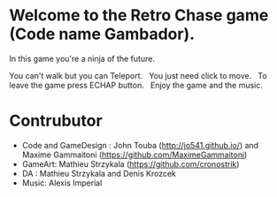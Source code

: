 # Welcome to the Retro Chase game (Code name Gambador).

In this game you're a ninja of the future. 

You can't walk but you can Teleport. &nbsp;
You just need click to move. &nbsp;
To leave the game press ECHAP button. &nbsp;
Enjoy the game and the music. &nbsp;

# Contrubutor
- Code and GameDesign : John Touba (http://jo541.github.io/) and Maxime Gammaitoni (https://github.com/MaximeGammaitoni)
- GameArt: Mathieu Strzykala (https://github.com/cronostrik)
- DA : Mathieu Strzykala and Denis Krozcek
- Music: Alexis Imperial
